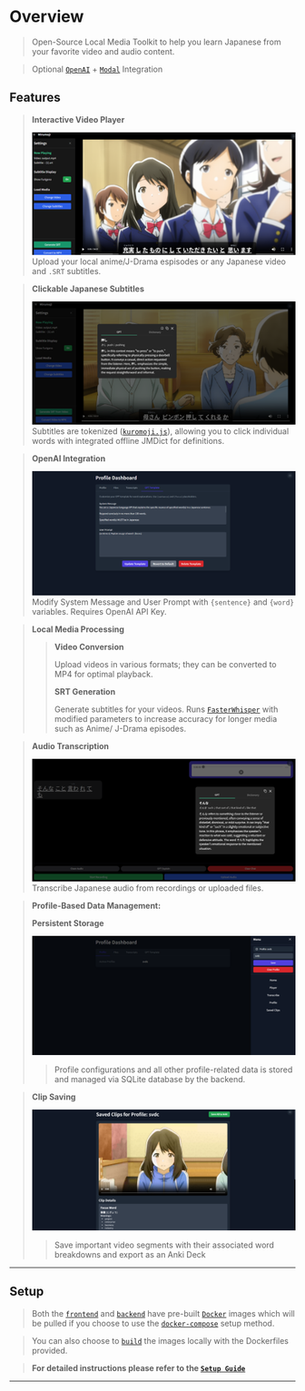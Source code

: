 # Overview

> Open-Source Local Media Toolkit to help you learn Japanese from your favorite video and audio content.

> Optional [`OpenAI`](https://platform.openai.com/docs/overview) + [`Modal`](https://modal.com) Integration

## Features

> **Interactive Video Player**
>
> ![alt-text](example_imgs/player.png)
> Upload your local anime/J-Drama espisodes or any Japanese video and `.SRT` subtitles.

> **Clickable Japanese Subtitles**
>
> ![alt-text](example_imgs/word_dialog.png)
> Subtitles are tokenized ([`kuromoji.js`](https://github.com/takuyaa/kuromoji.js)), allowing you to click individual words with
> integrated offline JMDict for definitions.

> **OpenAI Integration**
>
> ![alt-text](example_imgs/gpt_template.png)
> Modify System Message and User Prompt with `{sentence}` and `{word}` variables.
> Requires OpenAI API Key.

> **Local Media Processing**
>
> > **Video Conversion**
> >
> > Upload videos in various formats; they can be converted to MP4 for optimal playback.
> >
> > **SRT Generation**
> >
> > Generate subtitles for your videos. Runs [`FasterWhisper`](https://github.com/SYSTRAN/faster-whisper) with modified parameters to increase accuracy for longer media such as Anime/ J-Drama episodes.

> **Audio Transcription**
>
> ![alt-text](example_imgs/transcription.png)
> Transcribe Japanese audio from recordings or uploaded files.

> **Profile-Based Data Management:**
>
> **Persistent Storage**
>
> ![alt-img](example_imgs/profile.png)
>
> > Profile configurations and all other profile-related data is stored and managed via SQLite database by the backend.

> **Clip Saving**
>
> ![alt-img](example_imgs/clips.png)
>
> > Save important video segments with their associated word breakdowns and export as an Anki Deck

---

## Setup

> Both the [`frontend`](https://github.com/svdC1/mirumoji_open_front) and [`backend`](https://github.com/svdC1/mirumoji_open_api) have pre-built [`Docker`](https://www.docker.com/) images which will be pulled if you choose to use the [`docker-compose`](https://docs.docker.com/compose/) setup method.

> You can also choose to [`build`](https://docs.docker.com/build/) the images locally with the Dockerfiles provided.

> **For detailed instructions please refer to the [`Setup Guide`](https://github.com/svdC1/mirumoji/wiki/Setup-Guide)**

---

